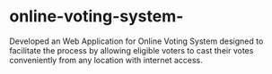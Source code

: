 # online-voting-system-
Developed an Web Application for Online Voting System designed to facilitate the process by allowing eligible voters to cast their votes conveniently from any location with internet access. 
